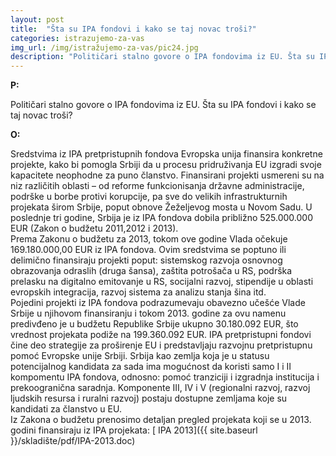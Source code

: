 ```yaml
---
layout: post
title:  "Šta su IPA fondovi i kako se taj novac troši?"
categories: istrazujemo-za-vas
img_url: /img/istražujemo-za-vas/pic24.jpg
description: "Političari stalno govore o IPA fondovima iz EU. Šta su IPA fondovi i kako se taj novac troši?"
---
```


**P:**

Političari stalno govore o IPA fondovima iz EU. Šta su IPA fondovi i kako se taj novac troši?

**O:**


<div class="justify">
Sredstvima iz IPA pretpristupnih fondova Evropska unija finansira konkretne projekte, kako bi pomogla Srbiji da u procesu pridruživanja EU izgradi svoje kapacitete neophodne za puno članstvo. Finansirani projekti usmereni su na niz različitih oblasti – od reforme funkcionisanja državne administracije, podrške u borbe protivi korupcije, pa sve do velikih infrastrukturnih projekata širom Srbije, poput obnove Žeželjevog mosta u Novom Sadu.
U poslednje tri godine, Srbija je iz IPA fondova dobila približno 525.000.000 EUR (Zakon o budžetu 2011,2012 i 2013).<br/>
Prema Zakonu o budžetu za 2013, tokom ove godine Vlada očekuje 169.180.000,00 EUR iz IPA fondova. Ovim sredstvima se poptuno ili delimično finansiraju projekti poput: sistemskog razvoja osnovnog obrazovanja odraslih (druga šansa), zaštita potrošača u RS, podrška prelasku na digitalno emitovanje u RS, socijalni razvoj, stipendije u oblasti evropskih integracija, razvoj sistema za analizu stanja šina itd.<br/>
Pojedini projekti iz IPA fondova podrazumevaju obavezno učešće Vlade Srbije u njihovom finansiranju i tokom 2013. godine za ovu namenu predivđeno je u budžetu Republike Srbije ukupno 30.180.092 EUR, što vrednost projekata podiže na 199.360.092 EUR.
IPA pretpristupni fondovi čine deo strategije za proširenje EU i predstavljaju razvojnu pretpristupnu pomoć Evropske unije Srbiji. Srbija kao zemlja koja je u statusu potencijalnog kandidata za sada ima mogućnost da koristi samo I i II kompomentu IPA fondova, odnosno: pomoć tranziciji i izgradnja institucija i prekoogranična saradnja. Komponente III, IV i V (regionalni razvoj, razvoj ljudskih resursa i ruralni razvoj) postaju dostupne zemljama koje su kandidati za članstvo u EU.<br/> </div>
Iz Zakona o budžetu prenosimo detaljan pregled projekata koji se u 2013. godini finansiraju iz IPA projekata: [ IPA 2013]({{ site.baseurl }}/skladište/pdf/IPA-2013.doc)